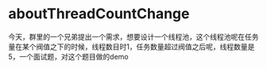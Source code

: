 # aboutThreadCountChange
今天，群里的一个兄弟提出一个需求，想要设计一个线程池，这个线程池呢在任务量在某个阀值之下的时候，线程数目时1，任务数量超过阀值之后呢，线程数量是5，一个面试题，对这个题目做的demo